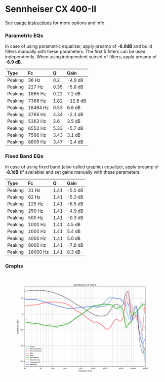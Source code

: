 # Sennheiser CX 400-II
See [usage instructions](https://github.com/jaakkopasanen/AutoEq#usage) for more options and info.

### Parametric EQs
In case of using parametric equalizer, apply preamp of **-6.9dB** and build filters manually
with these parameters. The first 5 filters can be used independently.
When using independent subset of filters, apply preamp of **-6.9 dB**.

| Type    | Fc       |    Q | Gain     |
|:--------|:---------|:-----|:---------|
| Peaking | 36 Hz    | 0.2  | -4.9 dB  |
| Peaking | 227 Hz   | 0.35 | -5.8 dB  |
| Peaking | 1865 Hz  | 0.22 | 7.2 dB   |
| Peaking | 7368 Hz  | 1.82 | -12.8 dB |
| Peaking | 18464 Hz | 0.53 | 6.6 dB   |
| Peaking | 3766 Hz  | 4.34 | -2.1 dB  |
| Peaking | 5363 Hz  | 2.6  | 3.5 dB   |
| Peaking | 6552 Hz  | 5.33 | -5.7 dB  |
| Peaking | 7596 Hz  | 3.43 | 3.1 dB   |
| Peaking | 8809 Hz  | 3.47 | -2.4 dB  |

### Fixed Band EQs
In case of using fixed band (also called graphic) equalizer, apply preamp of **-8.1dB**
(if available) and set gains manually with these parameters.

| Type    | Fc       |    Q | Gain    |
|:--------|:---------|:-----|:--------|
| Peaking | 31 Hz    | 1.41 | -5.5 dB |
| Peaking | 62 Hz    | 1.41 | -5.3 dB |
| Peaking | 125 Hz   | 1.41 | -6.5 dB |
| Peaking | 250 Hz   | 1.41 | -4.9 dB |
| Peaking | 500 Hz   | 1.41 | -0.3 dB |
| Peaking | 1000 Hz  | 1.41 | 4.5 dB  |
| Peaking | 2000 Hz  | 1.41 | 5.4 dB  |
| Peaking | 4000 Hz  | 1.41 | 5.0 dB  |
| Peaking | 8000 Hz  | 1.41 | -7.8 dB |
| Peaking | 16000 Hz | 1.41 | 8.3 dB  |

### Graphs
![](./Sennheiser%20CX%20400-II.png)